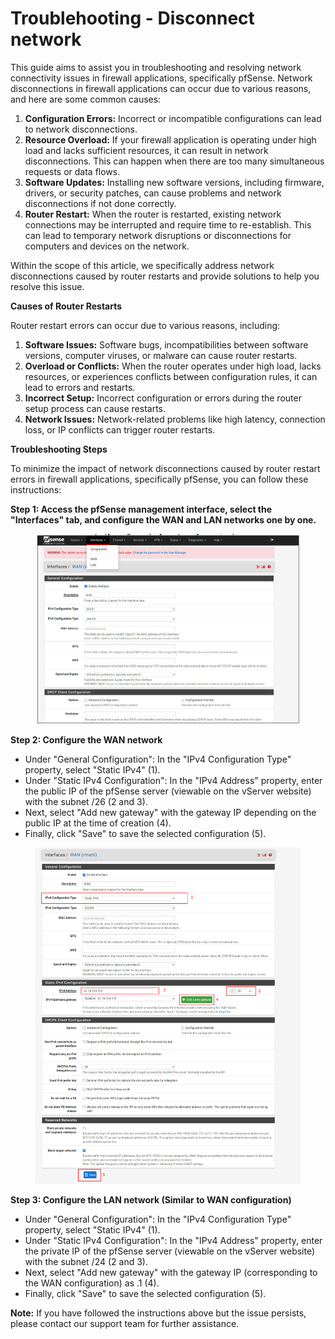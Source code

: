 # Troublehooting - Disconnect network

This guide aims to assist you in troubleshooting and resolving network connectivity issues in firewall applications, specifically pfSense. Network disconnections in firewall applications can occur due to various reasons, and here are some common causes:

1. **Configuration Errors:** Incorrect or incompatible configurations can lead to network disconnections.
2. **Resource Overload:** If your firewall application is operating under high load and lacks sufficient resources, it can result in network disconnections. This can happen when there are too many simultaneous requests or data flows.
3. **Software Updates:** Installing new software versions, including firmware, drivers, or security patches, can cause problems and network disconnections if not done correctly.
4. **Router Restart:** When the router is restarted, existing network connections may be interrupted and require time to re-establish. This can lead to temporary network disruptions or disconnections for computers and devices on the network.

Within the scope of this article, we specifically address network disconnections caused by router restarts and provide solutions to help you resolve this issue.

**Causes of Router Restarts**

Router restart errors can occur due to various reasons, including:

1. **Software Issues:** Software bugs, incompatibilities between software versions, computer viruses, or malware can cause router restarts.
2. **Overload or Conflicts:** When the router operates under high load, lacks resources, or experiences conflicts between configuration rules, it can lead to errors and restarts.
3. **Incorrect Setup:** Incorrect configuration or errors during the router setup process can cause restarts.
4. **Network Issues:** Network-related problems like high latency, connection loss, or IP conflicts can trigger router restarts.

**Troubleshooting Steps**

To minimize the impact of network disconnections caused by router restart errors in firewall applications, specifically pfSense, you can follow these instructions:

**Step 1: Access the pfSense management interface, select the "Interfaces" tab, and configure the WAN and LAN networks one by one.**

<figure><img src="../../../../.gitbook/assets/image (3) (1) (1) (1) (1) (1).png" alt=""><figcaption></figcaption></figure>

**Step 2: Configure the WAN network**

* Under "General Configuration": In the "IPv4 Configuration Type" property, select "Static IPv4" (1).
* Under "Static IPv4 Configuration": In the "IPv4 Address" property, enter the public IP of the pfSense server (viewable on the vServer website) with the subnet /26 (2 and 3).
* Next, select "Add new gateway" with the gateway IP depending on the public IP at the time of creation (4).
* Finally, click "Save" to save the selected configuration (5).

<figure><img src="../../../../.gitbook/assets/image (5) (1) (1) (1) (1).png" alt=""><figcaption></figcaption></figure>

**Step 3: Configure the LAN network (Similar to WAN configuration)**

* Under "General Configuration": In the "IPv4 Configuration Type" property, select "Static IPv4" (1).
* Under "Static IPv4 Configuration": In the "IPv4 Address" property, enter the private IP of the pfSense server (viewable on the vServer website) with the subnet /24 (2 and 3).
* Next, select "Add new gateway" with the gateway IP (corresponding to the WAN configuration) as .1 (4).
* Finally, click "Save" to save the selected configuration (5).

**Note:** If you have followed the instructions above but the issue persists, please contact our support team for further assistance.
